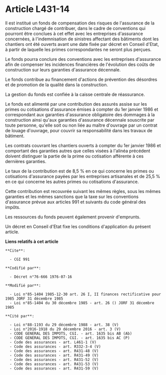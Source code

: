 # Article L431-14

Il est institué un fonds de compensation des risques de l'assurance de la construction chargé de contribuer, dans le cadre de
conventions qui pourront être conclues à cet effet avec les entreprises d'assurance concernées, à l'indemnisation de
sinistres affectant des bâtiments dont les chantiers ont été ouverts avant une date fixée par décret en Conseil d'Etat, à
partir de laquelle les primes correspondantes ne seront plus perçues.

Le fonds pourra conclure des conventions avec les entreprises d'assurance afin de compenser les incidences financières de
l'évolution des coûts de construction sur leurs garanties d'assurance décennale.

Le fonds contribue au financement d'actions de prévention des désordres et de promotion de la qualité dans la construction.

La gestion du fonds est confiée à la caisse centrale de réassurance.

Le fonds est alimenté par une contribution des assurés assise sur les primes ou cotisations d'assurance émises à compter du
1er janvier 1986 et correspondant aux garanties d'assurance obligatoire des dommages à la construction ainsi qu'aux garanties
d'assurance décennale souscrite par toute personne, qu'elle soit ou non liée au maître d'ouvrage par un contrat de louage
d'ouvrage, pour couvrir sa responsabilité dans les travaux de bâtiment.

Les contrats couvrant les chantiers ouverts à compter du 1er janvier 1986 et comportant des garanties autres que celles
visées à l'alinéa précédent doivent distinguer la partie de la prime ou cotisation afférente à ces dernières garanties.

Le taux de la contribution est de 8,5 % en ce qui concerne les primes ou cotisations d'assurance payées par les entreprises
artisanales et de 25,5 % en ce qui concerne les autres primes ou cotisations d'assurance.

Cette contribution est recouvrée suivant les mêmes règles, sous les mêmes garanties et les mêmes sanctions que la taxe sur
les conventions d'assurance prévue aux articles 991 et suivants du code général des impôts.

Les ressources du fonds peuvent également provenir d'emprunts.

Un décret en Conseil d'Etat fixe les conditions d'application du présent article.

**Liens relatifs à cet article**

	**Cite**:

	  - CGI 991

	**Codifié par**:

	  - Décret n°76-666 1976-07-16

	**Modifié par**:

	  - Loi n°85-1404 1985-12-30 art. 26 I, II finances rectificative pour 1985 JORF 31 décembre 1985
	  - Loi n°85-1404 du 30 décembre 1985 - art. 26 () JORF 31 décembre 1985

	**Cité par**:

	  - Loi n°88-1193 du 29 décembre 1988 - art. 38 (V)
	  - Loi n°2016-1918 du 29 décembre 2016 - art. 3 (V)
	  - CODE GENERAL DES IMPOTS, CGI. - art. 1635 bis AB (Ab)
	  - CODE GENERAL DES IMPOTS, CGI. - art. 1635 bis AC (P)
	  - Code des assurances - art. L461-1 (V)
	  - Code des assurances - art. R332-3-4 (V)
	  - Code des assurances - art. R431-48 (V)
	  - Code des assurances - art. R431-49 (V)
	  - Code des assurances - art. R431-52 (V)
	  - Code des assurances - art. R431-53 (V)
	  - Code des assurances - art. R431-59 (V)
